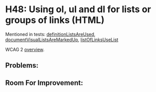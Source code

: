 
# H48: Using ol, ul and dl for lists or groups of links (HTML)

Mentioned in tests: [definitionListsAreUsed](https://github.com/quailjs/quail/blob/2.2.15/src/js/custom/definitionListsAreUsed.js), [documentVisualListsAreMarkedUp](https://github.com/quailjs/quail/blob/2.2.15/src/js/custom/documentVisualListsAreMarkedUp.js), [listOfLinksUseList](https://github.com/quailjs/quail/blob/2.2.15/src/js/custom/listOfLinksUseList.js)

WCAG 2 [overview](http://www.w3.org/TR/2015/NOTE-WCAG20-TECHS-20150226/H48).

## Problems:

## Room For Improvement:


